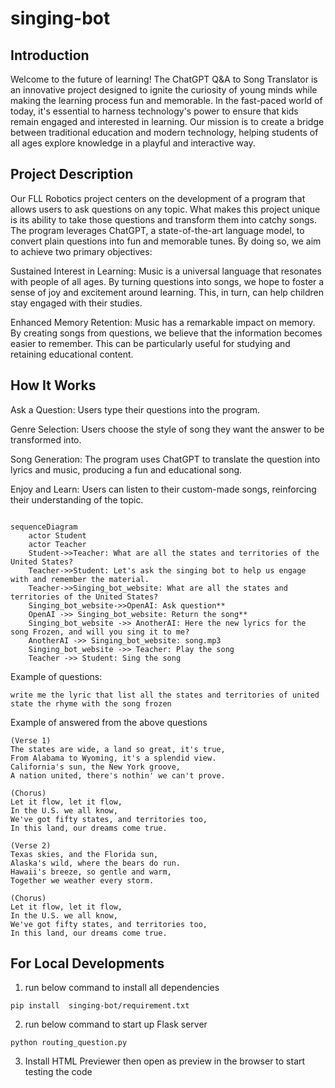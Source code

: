 # singing-bot

## Introduction
Welcome to the future of learning! The ChatGPT Q&A to Song Translator is an innovative project designed to ignite the curiosity of young minds while making the learning process fun and memorable. In the fast-paced world of today, it's essential to harness technology's power to ensure that kids remain engaged and interested in learning. Our mission is to create a bridge between traditional education and modern technology, helping students of all ages explore knowledge in a playful and interactive way.

## Project Description
Our FLL Robotics project centers on the development of a program that allows users to ask questions on any topic. What makes this project unique is its ability to take those questions and transform them into catchy songs. The program leverages ChatGPT, a state-of-the-art language model, to convert plain questions into fun and memorable tunes. By doing so, we aim to achieve two primary objectives:

Sustained Interest in Learning: Music is a universal language that resonates with people of all ages. By turning questions into songs, we hope to foster a sense of joy and excitement around learning. This, in turn, can help children stay engaged with their studies.

Enhanced Memory Retention: Music has a remarkable impact on memory. By creating songs from questions, we believe that the information becomes easier to remember. This can be particularly useful for studying and retaining educational content.


## How It Works
Ask a Question: Users type their questions into the program.

Genre Selection: Users choose the style of song they want the answer to be transformed into.

Song Generation: The program uses ChatGPT to translate the question into lyrics and music, producing a fun and educational song.

Enjoy and Learn: Users can listen to their custom-made songs, reinforcing their understanding of the topic.

```mermaid

sequenceDiagram
    actor Student
    actor Teacher
    Student->>Teacher: What are all the states and territories of the United States?
    Teacher->>Student: Let's ask the singing bot to help us engage with and remember the material.
    Teacher->>Singing_bot_website: What are all the states and territories of the United States?
    Singing_bot_website->>OpenAI: Ask question**
    OpenAI ->> Singing_bot_website: Return the song**
    Singing_bot_website ->> AnotherAI: Here the new lyrics for the song Frozen, and will you sing it to me?
    AnotherAI ->> Singing_bot_website: song.mp3
    Singing_bot_website ->> Teacher: Play the song
    Teacher ->> Student: Sing the song
```

Example of questions: 
```
write me the lyric that list all the states and territories of united state the rhyme with the song frozen
```

Example of answered from the above questions
```
(Verse 1)
The states are wide, a land so great, it's true,
From Alabama to Wyoming, it's a splendid view.
California's sun, the New York groove,
A nation united, there's nothin' we can't prove.

(Chorus)
Let it flow, let it flow,
In the U.S. we all know,
We've got fifty states, and territories too,
In this land, our dreams come true.

(Verse 2)
Texas skies, and the Florida sun,
Alaska's wild, where the bears do run.
Hawaii's breeze, so gentle and warm,
Together we weather every storm.

(Chorus)
Let it flow, let it flow,
In the U.S. we all know,
We've got fifty states, and territories too,
In this land, our dreams come true.

```

    
## For Local Developments
1. run below command to install all dependencies  
```
pip install  singing-bot/requirement.txt
``` 
2. run below command to start up Flask server 
```
python routing_question.py 
```
3. Install HTML Previewer then open as preview in the browser to start testing the code
